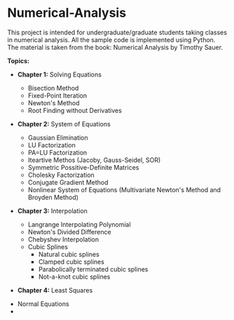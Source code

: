 # Numerical-Analysis
This project is intended for undergraduate/graduate students taking classes in numerical analysis.
All the sample code is implemented using Python. The material is taken from the book: Numerical Analysis by Timothy Sauer.

<strong>Topics:</strong>
* <strong>Chapter 1:</strong> Solving Equations
  - Bisection Method
  - Fixed-Point Iteration
  - Newton's Method
  - Root Finding without Derivatives
  
* <strong>Chapter 2:</strong> System of Equations
  - Gaussian Elimination
  - LU Factorization
  - PA=LU Factorization
  - Iteartive Methos (Jacoby, Gauss-Seidel, SOR)
  - Symmetric Possitive-Definite Matrices
  - Cholesky Factorization
  - Conjugate Gradient Method
  - Nonlinear System of Equations (Multivariate Newton's Method and Broyden Method)

* <strong>Chapter 3:</strong> Interpolation
  - Langrange Interpolating Polynomial
  - Newton's Divided Difference
  - Chebyshev Interpolation
  - Cubic Splines
      - Natural cubic splines
      - Clamped cubic splines
      - Parabolically terminated cubic splines
      - Not-a-knot cubic splines
      
 * <strong>Chapter 4:</strong> Least Squares
  - Normal Equations
  - 
